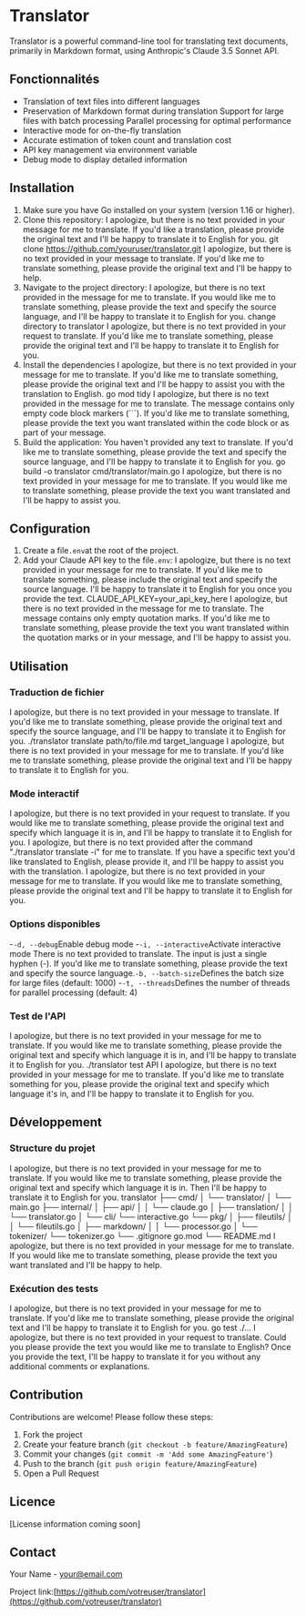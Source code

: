 # Translator

Translator is a powerful command-line tool for translating text documents, primarily in Markdown format, using Anthropic's Claude 3.5 Sonnet API.

## Fonctionnalités

- Translation of text files into different languages
- Preservation of Markdown format during translation
Support for large files with batch processing
Parallel processing for optimal performance
- Interactive mode for on-the-fly translation
- Accurate estimation of token count and translation cost
- API key management via environment variable
- Debug mode to display detailed information

## Installation

1. Make sure you have Go installed on your system (version 1.16 or higher).
2. Clone this repository:
I apologize, but there is no text provided in your message for me to translate. If you'd like a translation, please provide the original text and I'll be happy to translate it to English for you.
git clone https://github.com/youruser/translator.git
I apologize, but there is no text provided in your message to translate. If you'd like me to translate something, please provide the original text and I'll be happy to help.
3. Navigate to the project directory:
I apologize, but there is no text provided in the message for me to translate. If you would like me to translate something, please provide the text and specify the source language, and I'll be happy to translate it to English for you.
change directory to translator
I apologize, but there is no text provided in your request to translate. If you'd like me to translate something, please provide the original text and I'll be happy to translate it to English for you.
4. Install the dependencies
I apologize, but there is no text provided in your message for me to translate. If you'd like me to translate something, please provide the original text and I'll be happy to assist you with the translation to English.
go mod tidy
I apologize, but there is no text provided in the message for me to translate. The message contains only empty code block markers (```). If you'd like me to translate something, please provide the text you want translated within the code block or as part of your message.
5. Build the application:
You haven't provided any text to translate. If you'd like me to translate something, please provide the text and specify the source language, and I'll be happy to translate it to English for you.
go build -o translator cmd/translator/main.go
I apologize, but there is no text provided in your message for me to translate. If you would like me to translate something, please provide the text you want translated and I'll be happy to assist you.

## Configuration

1. Create a file`.env`at the root of the project.
2. Add your Claude API key to the file`.env`:
I apologize, but there is no text provided in your message for me to translate. If you'd like me to translate something, please include the original text and specify the source language. I'll be happy to translate it to English for you once you provide the text.
CLAUDE_API_KEY=your_api_key_here
I apologize, but there is no text provided in the message for me to translate. The message contains only empty quotation marks. If you'd like me to translate something, please provide the text you want translated within the quotation marks or in your message, and I'll be happy to assist you.

## Utilisation

### Traduction de fichier

I apologize, but there is no text provided in your message to translate. If you'd like me to translate something, please provide the original text and specify the source language, and I'll be happy to translate it to English for you.
./translator translate path/to/file.md target_language
I apologize, but there is no text provided in your message for me to translate. If you'd like me to translate something, please provide the original text and I'll be happy to translate it to English for you.

### Mode interactif

I apologize, but there is no text provided in your request to translate. If you would like me to translate something, please provide the original text and specify which language it is in, and I'll be happy to translate it to English for you.
I apologize, but there is no text provided after the command "./translator translate -i" for me to translate. If you have a specific text you'd like translated to English, please provide it, and I'll be happy to assist you with the translation.
I apologize, but there is no text provided in your message for me to translate. If you would like me to translate something, please provide the original text and I'll be happy to translate it to English for you.

### Options disponibles

-`-d, --debug`Enable debug mode
-`-i, --interactive`Activate interactive mode
There is no text provided to translate. The input is just a single hyphen (-). If you'd like me to translate something, please provide the text and specify the source language.`-b, --batch-size`Defines the batch size for large files (default: 1000)
-`-t, --threads`Defines the number of threads for parallel processing (default: 4)

### Test de l'API

I apologize, but there is no text provided in your message for me to translate. If you would like me to translate something, please provide the original text and specify which language it is in, and I'll be happy to translate it to English for you.
./translator test API
I apologize, but there is no text provided in your message for me to translate. If you'd like me to translate something for you, please provide the original text and specify which language it's in, and I'll be happy to translate it to English for you.

## Développement

### Structure du projet

I apologize, but there is no text provided in your message for me to translate. If you would like me to translate something, please provide the original text and specify which language it is in. Then I'll be happy to translate it to English for you.
translator
├── cmd/
│   └── translator/
│       └── main.go
├── internal/
│   ├── api/
│   │   └── claude.go
│   ├── translation/
│   │   └── translator.go
│   └── cli/
└── interactive.go
└── pkg/
│   ├── fileutils/
│   │   └── fileutils.go
│   ├── markdown/
│   │   └── processor.go
│   └── tokenizer/
└── tokenizer.go
└── .gitignore
go.mod
└── README.md
I apologize, but there is no text provided in your message for me to translate. If you would like me to translate something, please provide the text you want translated and I'll be happy to help.

### Exécution des tests

I apologize, but there is no text provided in your message for me to translate. If you'd like me to translate something, please provide the original text and I'll be happy to translate it to English for you.
go test ./...
I apologize, but there is no text provided in your request to translate. Could you please provide the text you would like me to translate to English? Once you provide the text, I'll be happy to translate it for you without any additional comments or explanations.

## Contribution

Contributions are welcome! Please follow these steps:

1. Fork the project
2. Create your feature branch (`git checkout -b feature/AmazingFeature`)
3. Commit your changes (`git commit -m 'Add some AmazingFeature'`)
4. Push to the branch (`git push origin feature/AmazingFeature`)
5. Open a Pull Request

## Licence

[License information coming soon]

## Contact

Your Name - your@email.com

Project link:[https://github.com/votreuser/translator](https://github.com/votreuser/translator)

